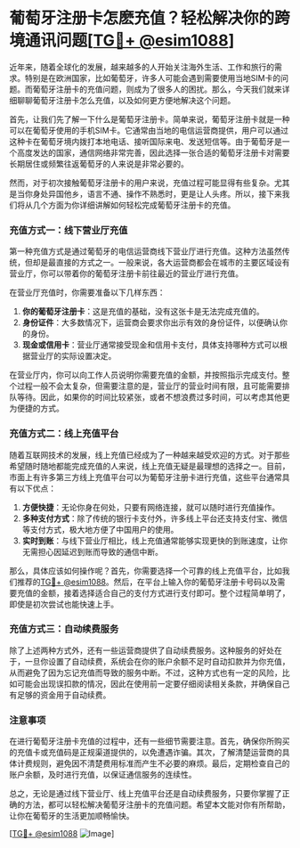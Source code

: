# 葡萄牙注册卡怎麽充值？轻松解决你的跨境通讯问题[[TG💪+ @esim1088](https://t.me/s/esim1088)]

近年来，随着全球化的发展，越来越多的人开始关注海外生活、工作和旅行的需求。特别是在欧洲国家，比如葡萄牙，许多人可能会遇到需要使用当地SIM卡的问题。而葡萄牙注册卡的充值问题，则成为了很多人的困扰。那么，今天我们就来详细聊聊葡萄牙注册卡怎么充值，以及如何更方便地解决这个问题。

首先，让我们先了解一下什么是葡萄牙注册卡。简单来说，葡萄牙注册卡就是一种可以在葡萄牙使用的手机SIM卡。它通常由当地的电信运营商提供，用户可以通过这种卡在葡萄牙境内拨打本地电话、接听国际来电、发送短信等。由于葡萄牙是一个高度发达的国家，通信网络非常完善，因此选择一张合适的葡萄牙注册卡对需要长期居住或频繁往返葡萄牙的人来说是非常必要的。

然而，对于初次接触葡萄牙注册卡的用户来说，充值过程可能显得有些复杂。尤其是当你身处异国他乡，语言不通、操作不熟悉时，更是让人头疼。所以，接下来我们将从几个方面为你详细讲解如何轻松完成葡萄牙注册卡的充值。

### 充值方式一：线下营业厅充值

第一种充值方式是通过葡萄牙的电信运营商线下营业厅进行充值。这种方法虽然传统，但却是最直接的方式之一。一般来说，各大运营商都会在城市的主要区域设有营业厅，你可以带着你的葡萄牙注册卡前往最近的营业厅进行充值。

在营业厅充值时，你需要准备以下几样东西：
1. **你的葡萄牙注册卡**：这是充值的基础，没有这张卡是无法完成充值的。
2. **身份证件**：大多数情况下，运营商会要求你出示有效的身份证件，以便确认你的身份。
3. **现金或信用卡**：营业厅通常接受现金和信用卡支付，具体支持哪种方式可以根据营业厅的实际设置决定。

在营业厅内，你可以向工作人员说明你需要充值的金额，并按照指示完成支付。整个过程一般不会太复杂，但需要注意的是，营业厅的营业时间有限，且可能需要排队等待。因此，如果你的时间比较紧张，或者不想浪费过多时间，可以考虑其他更为便捷的方式。

### 充值方式二：线上充值平台

随着互联网技术的发展，线上充值已经成为了一种越来越受欢迎的方式。对于那些希望随时随地都能完成充值的人来说，线上充值无疑是最理想的选择之一。目前，市面上有许多第三方线上充值平台可以为葡萄牙注册卡进行充值，这些平台通常具有以下优点：

1. **方便快捷**：无论你身在何处，只要有网络连接，就可以随时进行充值操作。
2. **多种支付方式**：除了传统的银行卡支付外，许多线上平台还支持支付宝、微信等支付方式，极大地方便了中国用户的使用。
3. **实时到账**：与线下营业厅相比，线上充值通常能够实现更快的到账速度，让你无需担心因延迟到账而导致的通信中断。

那么，具体应该如何操作呢？首先，你需要选择一个可靠的线上充值平台，比如我们推荐的[TG💪+ @esim1088](https://t.me/s/esim1088)。然后，在平台上输入你的葡萄牙注册卡号码以及需要充值的金额，接着选择适合自己的支付方式进行支付即可。整个过程简单明了，即使是初次尝试也能快速上手。

### 充值方式三：自动续费服务

除了上述两种方式外，还有一些运营商提供了自动续费服务。这种服务的好处在于，一旦你设置了自动续费，系统会在你的账户余额不足时自动扣款并为你充值，从而避免了因为忘记充值而导致的服务中断。不过，这种方式也有一定的风险，比如可能会出现误扣款的情况，因此在使用前一定要仔细阅读相关条款，并确保自己有足够的资金用于自动续费。

### 注意事项

在进行葡萄牙注册卡充值的过程中，还有一些细节需要注意。首先，确保你所购买的充值卡或充值码是正规渠道提供的，以免遭遇诈骗。其次，了解清楚运营商的具体计费规则，避免因不清楚费用标准而产生不必要的麻烦。最后，定期检查自己的账户余额，及时进行充值，以保证通信服务的连续性。

总之，无论是通过线下营业厅、线上充值平台还是自动续费服务，只要你掌握了正确的方法，都可以轻松解决葡萄牙注册卡的充值问题。希望本文能对你有所帮助，让你在葡萄牙的生活更加顺畅愉快。

[[TG💪+ @esim1088](https://t.me/s/esim1088) ![Image](https://i.postimg.cc/4NQfJmqS/Snipaste-2025-05-13-00-14-12.png)]
